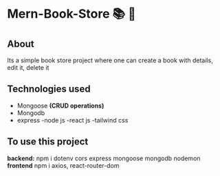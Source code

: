 # Mern-Book-Store 📚 🏪

## About
Its a simple book store project where one can create a book with details, edit it, delete it

## Technologies used
- Mongoose **(CRUD operations)**
- Mongodb
- express
-node js
-react js
-tailwind css


  



## To use this project
**backend:** npm i dotenv cors express mongoose mongodb nodemon 
**frontend** npm i axios, react-router-dom 
```
